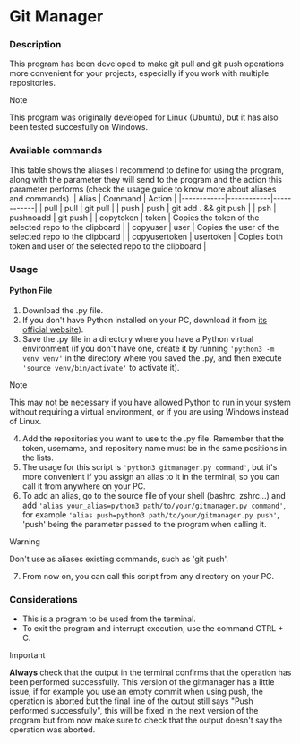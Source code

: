 # Git Manager

### Description
This program has been developed to make git pull and git push operations more convenient for your projects, especially if you work with multiple repositories. 
> [!NOTE]
> This program was originally developed for Linux (Ubuntu), but it has also been tested succesfully on Windows.

### Available commands
This table shows the aliases I recommend to define for using the program, along with the parameter they will send to the program and the action this parameter performs (check the usage guide to know more about aliases and commands).
| Alias   | Command  | Action   |
|------------|------------|------------|
| pull | pull | git pull |
| push | push | git add . && git push |
| psh | pushnoadd | git push |
| copytoken | token | Copies the token of the selected repo to the clipboard |
| copyuser | user | Copies the user of the selected repo to the clipboard |
| copyusertoken | usertoken | Copies both token and user of the selected repo to the clipboard |

### Usage
#### Python File
1. Download the .py file.
2. If you don't have Python installed on your PC, download it from [its official website](https://www.python.org/)).
3. Save the .py file in a directory where you have a Python virtual environment (if you don't have one, create it by running `'python3 -m venv venv'` in the directory where you saved the .py, and then execute `'source venv/bin/activate'` to activate it).
> [!NOTE]
> This may not be necessary if you have allowed Python to run in your system without requiring a virtual environment, or if you are using Windows instead of Linux.
4. Add the repositories you want to use to the .py file. Remember that the token, username, and repository name must be in the same positions in the lists.
5. The usage for this script is `'python3 gitmanager.py command'`, but it's more convenient if you assign an alias to it in the terminal, so you can call it from anywhere on your PC.
6. To add an alias, go to the source file of your shell (bashrc, zshrc...) and add `'alias your_alias=python3 path/to/your/gitmanager.py command'`, for example `'alias push=python3 path/to/your/gitmanager.py push'`, 'push' being the parameter passed to the program when calling it.
> [!WARNING]
> Don't use as aliases existing commands, such as 'git push'.
7. From now on, you can call this script from any directory on your PC.

### Considerations
* This is a program to be used from the terminal.
* To exit the program and interrupt execution, use the command CTRL + C.
> [!IMPORTANT]
> **Always** check that the output in the terminal confirms that the operation has been performed successfully. This version of the gitmanager has a little issue, if for example you use an empty commit when using push, the operation is aborted but the final line of the output still says "Push performed successfully", this will be fixed in the next version of the program but from now make sure to check that the output doesn't say the operation was aborted.

